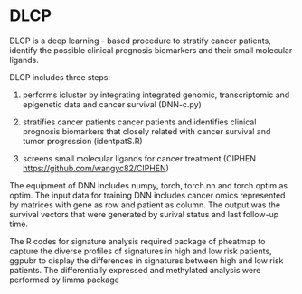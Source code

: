 # DLCP

DLCP is a deep learning - based procedure to stratify cancer patients, identify the possible clinical prognosis biomarkers and their small molecular ligands.

DLCP includes three steps:

1. performs icluster by integrating integrated genomic, transcriptomic and epigenetic data and cancer survival (DNN-c.py)

2. stratifies cancer patients cancer patients and identifies clinical prognosis biomarkers that closely related with cancer survival and tumor progression (identpatS.R)

4. screens small molecular ligands for cancer treatment (CIPHEN https://github.com/wangyc82/CIPHEN)


The equipment of DNN includes numpy, torch, torch.nn and torch.optim as optim. The input data for training DNN includes cancer omics represented by matrices with gene as row and patient as column. The output was the survival vectors that were generated by surival status and last follow-up time.

The R codes for signature analysis required package of pheatmap to capture the diverse profiles of signatures in high and low risk patients, ggpubr to display the differences in signatures between high and low risk patients. The differentially expressed and methylated analysis were performed by limma package
